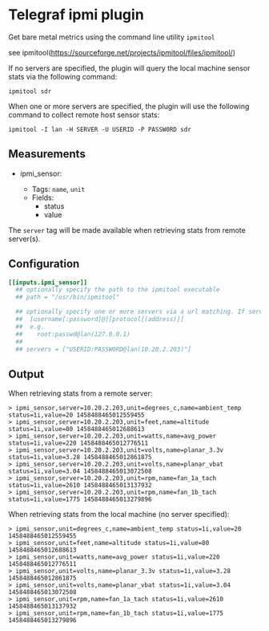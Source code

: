 # Telegraf ipmi plugin

Get bare metal metrics using the command line utility `ipmitool`

see ipmitool(https://sourceforge.net/projects/ipmitool/files/ipmitool/)

If no servers are specified, the plugin will query the local machine sensor stats via the following command:

```
ipmitool sdr
```

When one or more servers are specified, the plugin will use the following command to collect remote host sensor stats:

```
ipmitool -I lan -H SERVER -U USERID -P PASSW0RD sdr
```

## Measurements

- ipmi_sensor:

    * Tags: `name`, `unit`
    * Fields:
      - status
      - value

The `server` tag will be made available when retrieving stats from remote server(s).

## Configuration

```toml
[[inputs.ipmi_sensor]]
  ## optionally specify the path to the ipmitool executable
  ## path = "/usr/bin/ipmitool"

  ## optionally specify one or more servers via a url matching. If servers is omitted, the local machine sensors will be queried.
  ##  [username[:password]@][protocol[(address)]]
  ##  e.g.
  ##    root:passwd@lan(127.0.0.1)
  ##
  ## servers = ["USERID:PASSW0RD@lan(10.20.2.203)"]
```

## Output

When retrieving stats from a remote server:
```
> ipmi_sensor,server=10.20.2.203,unit=degrees_c,name=ambient_temp status=1i,value=20 1458488465012559455
> ipmi_sensor,server=10.20.2.203,unit=feet,name=altitude status=1i,value=80 1458488465012688613
> ipmi_sensor,server=10.20.2.203,unit=watts,name=avg_power status=1i,value=220 1458488465012776511
> ipmi_sensor,server=10.20.2.203,unit=volts,name=planar_3.3v status=1i,value=3.28 1458488465012861875
> ipmi_sensor,server=10.20.2.203,unit=volts,name=planar_vbat status=1i,value=3.04 1458488465013072508
> ipmi_sensor,server=10.20.2.203,unit=rpm,name=fan_1a_tach status=1i,value=2610 1458488465013137932
> ipmi_sensor,server=10.20.2.203,unit=rpm,name=fan_1b_tach status=1i,value=1775 1458488465013279896
```

When retrieving stats from the local machine (no server specified):
```
> ipmi_sensor,unit=degrees_c,name=ambient_temp status=1i,value=20 1458488465012559455
> ipmi_sensor,unit=feet,name=altitude status=1i,value=80 1458488465012688613
> ipmi_sensor,unit=watts,name=avg_power status=1i,value=220 1458488465012776511
> ipmi_sensor,unit=volts,name=planar_3.3v status=1i,value=3.28 1458488465012861875
> ipmi_sensor,unit=volts,name=planar_vbat status=1i,value=3.04 1458488465013072508
> ipmi_sensor,unit=rpm,name=fan_1a_tach status=1i,value=2610 1458488465013137932
> ipmi_sensor,unit=rpm,name=fan_1b_tach status=1i,value=1775 1458488465013279896
```
